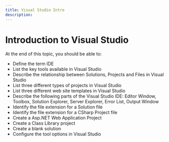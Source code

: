 ```yaml
---
title: Visual Studio Intro
description: 
---
```

# Introduction to Visual Studio

At the end of this topic, you should be able to:

- Define the term IDE
- List the key tools available in Visual Studio
- Describe the relationship between Solutions, Projects and Files in Visual Studio
- List three different types of projects in Visual Studio
- List three different web site templates in Visual Studio
- Describe the following parts of the Visual Studio IDE: Editor Window, Toolbox, Solution Explorer, Server Explorer, Error List, Output Window
- Identify the file extension for a Solution file
- Identify the file extension for a CSharp Project file
- Create a Asp.NET Web Application Project
- Create a Class Library project
- Create a blank solution
- Configure the tool options in Visual Studio
